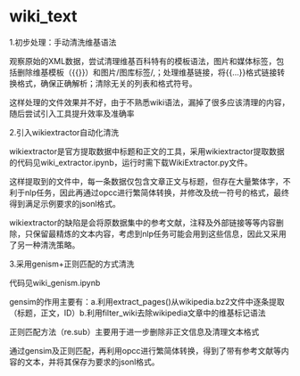 # wiki_text
1.初步处理：手动清洗维基语法


观察原始的XML数据，尝试清理维基百科特有的模板语法，图片和媒体标签，包括删除维基模板（{{}}）和图片/图库标签<gallery>/,</gallery>；处理维基链接，将{{...}}格式链接转换格式，确保正确解析；清除无关的列表和格式符号。


这样处理的文件效果并不好，由于不熟悉wiki语法，漏掉了很多应该清理的内容，随后尝试引入工具提升效率及准确率


2.引入wikiextractor自动化清洗


wikiextractor是官方提取数据中标题和正文的工具，采用wikiextractor提取数据的代码见wiki_extractor.ipynb，运行时需下载WikiExtractor.py文件。


这样提取到的文件中，每一条数据仅包含文章正文与标题，但存在大量繁体字，不利于nlp任务，因此再通过opcc进行繁简体转换，并修改及统一符号的格式，最终得到满足示例要求的jsonl格式。


wikiextractor的缺陷是会将原数据集中的参考文献，注释及外部链接等等内容删除，只保留最精炼的文本内容，考虑到nlp任务可能会用到这些信息，因此又采用了另一种清洗策略。

3.采用genism+正则匹配的方式清洗

代码见wiki_genism.ipynb

gensim的作用主要有：a.利用extract_pages()从wikipedia.bz2文件中逐条提取（标题，正文，ID）b.利用filter_wiki去除wikipedia文章中的维基标记语法

正则匹配方法（re.sub）主要用于进一步删除非正文信息及清理文本格式

通过gensim及正则匹配，再利用opcc进行繁简体转换，得到了带有参考文献等内容的文本，并将其保存为要求的jsonl格式。
